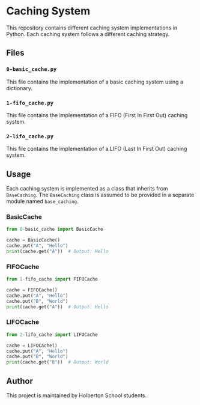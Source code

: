 # Caching System

This repository contains different caching system implementations in Python. Each caching system follows a different caching strategy.

## Files

### `0-basic_cache.py`
This file contains the implementation of a basic caching system using a dictionary.

### `1-fifo_cache.py`
This file contains the implementation of a FIFO (First In First Out) caching system.

### `2-lifo_cache.py`
This file contains the implementation of a LIFO (Last In First Out) caching system.

## Usage

Each caching system is implemented as a class that inherits from `BaseCaching`. The `BaseCaching` class is assumed to be provided in a separate module named `base_caching`.

### BasicCache
```python
from 0-basic_cache import BasicCache

cache = BasicCache()
cache.put("A", "Hello")
print(cache.get("A"))  # Output: Hello
```

### FIFOCache
```python
from 1-fifo_cache import FIFOCache

cache = FIFOCache()
cache.put("A", "Hello")
cache.put("B", "World")
print(cache.get("A"))  # Output: Hello
```

### LIFOCache
```python
from 2-lifo_cache import LIFOCache

cache = LIFOCache()
cache.put("A", "Hello")
cache.put("B", "World")
print(cache.get("B"))  # Output: World
```

## Author
This project is maintained by Holberton School students.